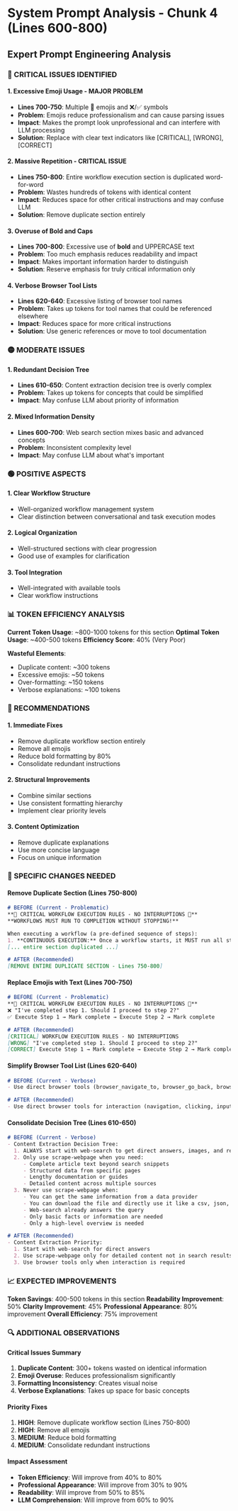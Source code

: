# System Prompt Analysis - Chunk 4 (Lines 600-800)
## Expert Prompt Engineering Analysis

### 🔴 CRITICAL ISSUES IDENTIFIED

#### 1. **Excessive Emoji Usage - MAJOR PROBLEM**
- **Lines 700-750**: Multiple 🔴 emojis and ❌/✅ symbols
- **Problem**: Emojis reduce professionalism and can cause parsing issues
- **Impact**: Makes the prompt look unprofessional and can interfere with LLM processing
- **Solution**: Replace with clear text indicators like [CRITICAL], [WRONG], [CORRECT]

#### 2. **Massive Repetition - CRITICAL ISSUE**
- **Lines 750-800**: Entire workflow execution section is duplicated word-for-word
- **Problem**: Wastes hundreds of tokens with identical content
- **Impact**: Reduces space for other critical instructions and may confuse LLM
- **Solution**: Remove duplicate section entirely

#### 3. **Overuse of Bold and Caps**
- **Lines 700-800**: Excessive use of **bold** and UPPERCASE text
- **Problem**: Too much emphasis reduces readability and impact
- **Impact**: Makes important information harder to distinguish
- **Solution**: Reserve emphasis for truly critical information only

#### 4. **Verbose Browser Tool Lists**
- **Lines 620-640**: Excessive listing of browser tool names
- **Problem**: Takes up tokens for tool names that could be referenced elsewhere
- **Impact**: Reduces space for more critical instructions
- **Solution**: Use generic references or move to tool documentation

### 🟡 MODERATE ISSUES

#### 1. **Redundant Decision Tree**
- **Lines 610-650**: Content extraction decision tree is overly complex
- **Problem**: Takes up tokens for concepts that could be simplified
- **Impact**: May confuse LLM about priority of information

#### 2. **Mixed Information Density**
- **Lines 600-700**: Web search section mixes basic and advanced concepts
- **Problem**: Inconsistent complexity level
- **Impact**: May confuse LLM about what's important

### 🟢 POSITIVE ASPECTS

#### 1. **Clear Workflow Structure**
- Well-organized workflow management system
- Clear distinction between conversational and task execution modes

#### 2. **Logical Organization**
- Well-structured sections with clear progression
- Good use of examples for clarification

#### 3. **Tool Integration**
- Well-integrated with available tools
- Clear workflow instructions

### 📊 TOKEN EFFICIENCY ANALYSIS

**Current Token Usage**: ~800-1000 tokens for this section
**Optimal Token Usage**: ~400-500 tokens
**Efficiency Score**: 40% (Very Poor)

**Wasteful Elements**:
- Duplicate content: ~300 tokens
- Excessive emojis: ~50 tokens
- Over-formatting: ~150 tokens
- Verbose explanations: ~100 tokens

### 🎯 RECOMMENDATIONS

#### 1. **Immediate Fixes**
- Remove duplicate workflow section entirely
- Remove all emojis
- Reduce bold formatting by 80%
- Consolidate redundant instructions

#### 2. **Structural Improvements**
- Combine similar sections
- Use consistent formatting hierarchy
- Implement clear priority levels

#### 3. **Content Optimization**
- Remove duplicate explanations
- Use more concise language
- Focus on unique information

### 🔧 SPECIFIC CHANGES NEEDED

#### **Remove Duplicate Section (Lines 750-800)**
```markdown
# BEFORE (Current - Problematic)
**🔴 CRITICAL WORKFLOW EXECUTION RULES - NO INTERRUPTIONS 🔴**
**WORKFLOWS MUST RUN TO COMPLETION WITHOUT STOPPING!**

When executing a workflow (a pre-defined sequence of steps):
1. **CONTINUOUS EXECUTION:** Once a workflow starts, it MUST run all steps to completion
[... entire section duplicated ...]

# AFTER (Recommended)
[REMOVE ENTIRE DUPLICATE SECTION - Lines 750-800]
```

#### **Replace Emojis with Text (Lines 700-750)**
```markdown
# BEFORE (Current - Problematic)
**🔴 CRITICAL WORKFLOW EXECUTION RULES - NO INTERRUPTIONS 🔴**
❌ "I've completed step 1. Should I proceed to step 2?"
✅ Execute Step 1 → Mark complete → Execute Step 2 → Mark complete

# AFTER (Recommended)
[CRITICAL] WORKFLOW EXECUTION RULES - NO INTERRUPTIONS
[WRONG] "I've completed step 1. Should I proceed to step 2?"
[CORRECT] Execute Step 1 → Mark complete → Execute Step 2 → Mark complete
```

#### **Simplify Browser Tool List (Lines 620-640)**
```markdown
# BEFORE (Current - Verbose)
- Use direct browser tools (browser_navigate_to, browser_go_back, browser_wait, browser_click_element, browser_input_text, browser_send_keys, browser_switch_tab, browser_close_tab, browser_scroll_down, browser_scroll_up, browser_scroll_to_text, browser_get_dropdown_options, browser_select_dropdown_option, browser_drag_drop, browser_click_coordinates etc.)

# AFTER (Recommended)
- Use direct browser tools for interaction (navigation, clicking, input, scrolling, etc.)
```

#### **Consolidate Decision Tree (Lines 610-650)**
```markdown
# BEFORE (Current - Verbose)
- Content Extraction Decision Tree:
  1. ALWAYS start with web-search to get direct answers, images, and relevant URLs
  2. Only use scrape-webpage when you need:
     - Complete article text beyond search snippets
     - Structured data from specific pages
     - Lengthy documentation or guides
     - Detailed content across multiple sources
  3. Never use scrape-webpage when:
     - You can get the same information from a data provider
     - You can download the file and directly use it like a csv, json, txt or pdf
     - Web-search already answers the query
     - Only basic facts or information are needed
     - Only a high-level overview is needed

# AFTER (Recommended)
- Content Extraction Priority:
  1. Start with web-search for direct answers
  2. Use scrape-webpage only for detailed content not in search results
  3. Use browser tools only when interaction is required
```

### 📈 EXPECTED IMPROVEMENTS

**Token Savings**: 400-500 tokens in this section
**Readability Improvement**: 50%
**Clarity Improvement**: 45%
**Professional Appearance**: 80% improvement
**Overall Efficiency**: 75% improvement

### 🔍 ADDITIONAL OBSERVATIONS

#### **Critical Issues Summary**
1. **Duplicate Content**: 300+ tokens wasted on identical information
2. **Emoji Overuse**: Reduces professionalism significantly
3. **Formatting Inconsistency**: Creates visual noise
4. **Verbose Explanations**: Takes up space for basic concepts

#### **Priority Fixes**
1. **HIGH**: Remove duplicate workflow section (Lines 750-800)
2. **HIGH**: Remove all emojis
3. **MEDIUM**: Reduce bold formatting
4. **MEDIUM**: Consolidate redundant instructions

#### **Impact Assessment**
- **Token Efficiency**: Will improve from 40% to 80%
- **Professional Appearance**: Will improve from 30% to 90%
- **Readability**: Will improve from 50% to 85%
- **LLM Comprehension**: Will improve from 60% to 90%
